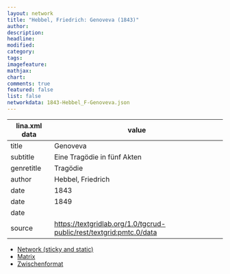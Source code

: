 ```yaml
---
layout: network
title: "Hebbel, Friedrich: Genoveva (1843)"
author:
description:
headline:
modified:
category:
tags:
imagefeature: 
mathjax: 
chart: 
comments: true
featured: false
list: false
networkdata: 1843-Hebbel_F-Genoveva.json
---
```

lina.xml data  | value
------------- | -------------
title|Genoveva
subtitle|Eine Tragödie in fünf Akten
genretitle|Tragödie
author|Hebbel, Friedrich
date|1843
date|1849
date|
source|https://textgridlab.org/1.0/tgcrud-public/rest/textgrid:pmtc.0/data


* [Network (sticky and static)](/network327)
* [Matrix](/matrix327)
* [Zwischenformat](/lina327 )
